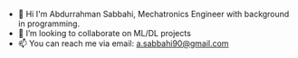 - 👋 Hi I'm Abdurrahman Sabbahi, Mechatronics Engineer with background in programming.
- 💞️ I’m looking to collaborate on ML/DL projects
- 📫 You can reach me via email: a.sabbahi90@gmail.com

<!---
Abdurrahman-Sabbahi/Abdurrahman-Sabbahi is a ✨ special ✨ repository because its `README.md` (this file) appears on your GitHub profile.
You can click the Preview link to take a look at your changes.
--->
